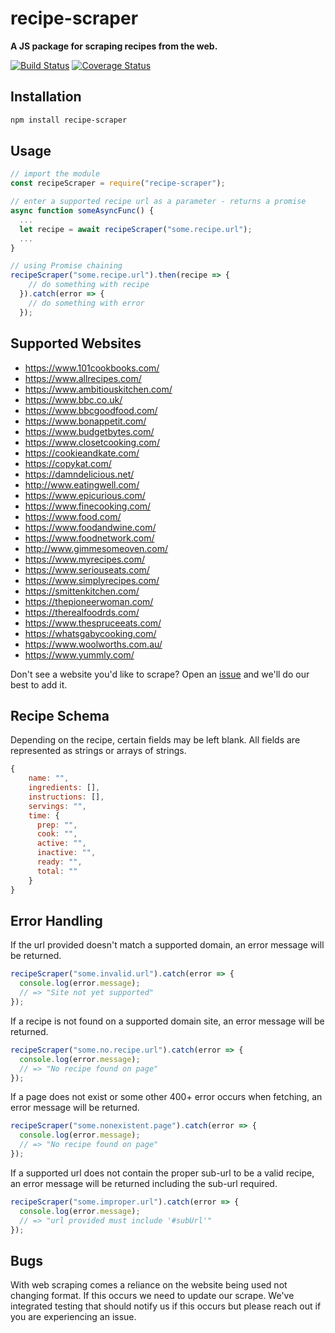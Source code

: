 # recipe-scraper

**A JS package for scraping recipes from the web.**

[![Build Status](https://travis-ci.org/jadkins89/Recipe-Scraper.svg?branch=master)](https://travis-ci.org/jadkins89/Recipe-Scraper)
[![Coverage Status](https://coveralls.io/repos/github/jadkins89/Recipe-Scraper/badge.svg?branch=master)](https://coveralls.io/github/jadkins89/Recipe-Scraper?branch=master)

## Installation

```sh
npm install recipe-scraper
```

## Usage

```javascript
// import the module
const recipeScraper = require("recipe-scraper");

// enter a supported recipe url as a parameter - returns a promise
async function someAsyncFunc() {
  ...
  let recipe = await recipeScraper("some.recipe.url");
  ...
}

// using Promise chaining
recipeScraper("some.recipe.url").then(recipe => {
    // do something with recipe
  }).catch(error => {
    // do something with error
  });
```

## Supported Websites

- https://www.101cookbooks.com/
- https://www.allrecipes.com/
- https://www.ambitiouskitchen.com/
- https://www.bbc.co.uk/
- https://www.bbcgoodfood.com/
- https://www.bonappetit.com/
- https://www.budgetbytes.com/
- https://www.closetcooking.com/
- https://cookieandkate.com/
- https://copykat.com/
- https://damndelicious.net/
- http://www.eatingwell.com/
- https://www.epicurious.com/
- https://www.finecooking.com/
- https://www.food.com/
- https://www.foodandwine.com/
- https://www.foodnetwork.com/
- http://www.gimmesomeoven.com/
- https://www.myrecipes.com/
- https://www.seriouseats.com/
- https://www.simplyrecipes.com/
- https://smittenkitchen.com/
- https://thepioneerwoman.com/
- https://therealfoodrds.com/
- https://www.thespruceeats.com/
- https://whatsgabycooking.com/
- https://www.woolworths.com.au/
- https://www.yummly.com/

Don't see a website you'd like to scrape? Open an [issue](https://github.com/jadkins89/Recipe-Scraper/issues) and we'll do our best to add it.

## Recipe Schema

Depending on the recipe, certain fields may be left blank. All fields are represented as strings or arrays of strings.

```javascript
{
    name: "",
    ingredients: [],
    instructions: [],
    servings: "",
    time: {
      prep: "",
      cook: "",
      active: "",
      inactive: "",
      ready: "",
      total: ""
    }
}
```

## Error Handling

If the url provided doesn't match a supported domain, an error message will be returned.

```javascript
recipeScraper("some.invalid.url").catch(error => {
  console.log(error.message);
  // => "Site not yet supported"
});
```

If a recipe is not found on a supported domain site, an error message will be returned.

```javascript
recipeScraper("some.no.recipe.url").catch(error => {
  console.log(error.message);
  // => "No recipe found on page"
});
```

If a page does not exist or some other 400+ error occurs when fetching, an error message will be returned.

```javascript
recipeScraper("some.nonexistent.page").catch(error => {
  console.log(error.message);
  // => "No recipe found on page"
});
```

If a supported url does not contain the proper sub-url to be a valid recipe, an error message will be returned including the sub-url required.

```javascript
recipeScraper("some.improper.url").catch(error => {
  console.log(error.message);
  // => "url provided must include '#subUrl'"
});
```

## Bugs

With web scraping comes a reliance on the website being used not changing format. If this occurs we need to update our scrape. We've integrated testing that should notify us if this occurs but please reach out if you are experiencing an issue.
